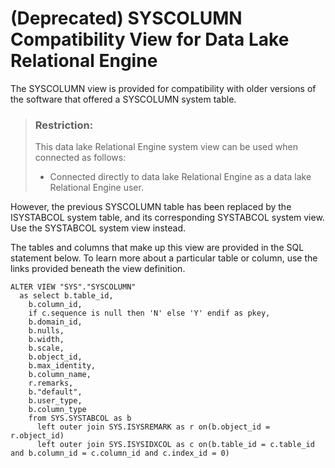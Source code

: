 <!-- loio3be742806c5f1014b6d98c181f792323 -->

# \(Deprecated\) SYSCOLUMN Compatibility View for Data Lake Relational Engine

The SYSCOLUMN view is provided for compatibility with older versions of the software that offered a SYSCOLUMN system table.



> ### Restriction:  
> This data lake Relational Engine system view can be used when connected as follows:
> 
> -   Connected directly to data lake Relational Engine as a data lake Relational Engine user.



However, the previous SYSCOLUMN table has been replaced by the ISYSTABCOL system table, and its corresponding SYSTABCOL system view. Use the SYSTABCOL system view instead.

The tables and columns that make up this view are provided in the SQL statement below. To learn more about a particular table or column, use the links provided beneath the view definition.

```
ALTER VIEW "SYS"."SYSCOLUMN"
  as select b.table_id,
    b.column_id,
    if c.sequence is null then 'N' else 'Y' endif as pkey,
    b.domain_id,
    b.nulls,
    b.width,
    b.scale,
    b.object_id,
    b.max_identity,
    b.column_name,
    r.remarks,
    b."default",
    b.user_type,
    b.column_type
    from SYS.SYSTABCOL as b
      left outer join SYS.ISYSREMARK as r on(b.object_id = r.object_id)
      left outer join SYS.ISYSIDXCOL as c on(b.table_id = c.table_id and b.column_id = c.column_id and c.index_id = 0)
```

